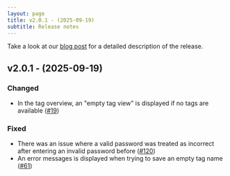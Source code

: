 ```yaml
---
layout: page
title: v2.0.1 - (2025-09-19) 
subtitle: Release notes
---
```


Take a look at our [blog post](https://athena.devsmn.de/2025-09-12-Release-v201/) for a detailed description of the release.

## v2.0.1 - (2025-09-19) 

### Changed
- In the tag overview, an "empty tag view" is displayed if no tags are available ([#19](https://github.com/devsmn/Athena/issues/19))

### Fixed
- There was an issue where a valid password was treated as incorrect after entering an invalid password before ([#120](https://github.com/devsmn/Athena/issues/120))
- An error messages is displayed when trying to save an empty tag name ([#61](https://github.com/devsmn/Athena/issues/61))
